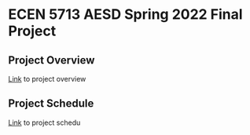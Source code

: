 # ECEN 5713 AESD Spring 2022 Final Project

## Project Overview
[Link](https://github.com/cu-ecen-aeld/final-project-vishalraj3112/wiki/Project-Overview) to project overview

## Project Schedule
[Link](https://github.com/cu-ecen-aeld/final-project-vishalraj3112/wiki/Project-Schedule) to project schedu

